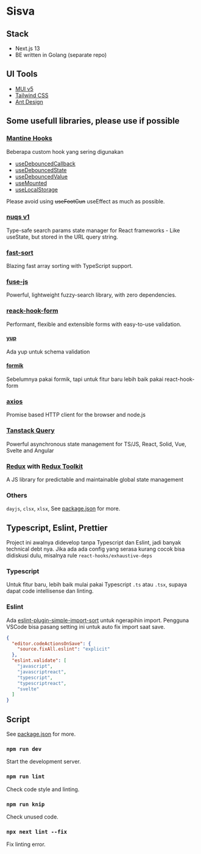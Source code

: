 # Sisva

## Stack

- Next.js 13
- BE written in Golang (separate repo)

## UI Tools

- [MUI v5](https://v5.mui.com/material-ui/getting-started/)
- [Tailwind CSS](https://tailwindcss.com/)
- [Ant Design](https://ant.design/)

## Some usefull libraries, please use if possible

### [Mantine Hooks](https://mantine.dev/hooks/use-debounced-callback/)

Beberapa custom hook yang sering digunakan

- [useDebouncedCallback](https://mantine.dev/hooks/use-debounced-callback/)
- [useDebouncedState](https://mantine.dev/hooks/use-debounced-state/)
- [useDebouncedValue](https://mantine.dev/hooks/use-debounced-value/)
- [useMounted](https://mantine.dev/hooks/use-mounted/)
- [useLocalStorage](https://mantine.dev/hooks/use-local-storage/)

Please avoid using ~~useFootGun~~ useEffect as much as possible.

### [nuqs v1](https://nuqs.47ng.com/)

Type-safe search params state manager for React frameworks - Like useState, but stored in the URL query string.

### [fast-sort](https://github.com/snovakovic/fast-sort)

Blazing fast array sorting with TypeScript support.

### [fuse-js](https://www.fusejs.io/)

Powerful, lightweight fuzzy-search library, with zero dependencies.

### [reack-hook-form](https://www.react-hook-form.com/)

Performant, flexible and extensible forms with easy-to-use validation.

#### [yup](https://github.com/jquense/yup)

Ada yup untuk schema validation

#### [formik](https://formik.org/)

Sebelumnya pakai formik, tapi untuk fitur baru lebih baik pakai react-hook-form

### [axios](https://axios-http.com/)

Promise based HTTP client for the browser and node.js

### [Tanstack Query](https://tanstack.com/query/latest)

Powerful asynchronous state management for TS/JS, React, Solid, Vue, Svelte and Angular

### [Redux](https://redux.js.org/) with [Redux Toolkit](https://redux-toolkit.js.org/)

A JS library for predictable and maintainable global state management

### Others

`dayjs`, `clsx`, `xlsx`, See [package.json](package.json) for more.

## Typescript, Eslint, Prettier

Project ini awalnya didevelop tanpa Typescript dan Eslint, jadi banyak technical debt nya.
Jika ada ada config yang serasa kurang cocok bisa didiskusi dulu,
misalnya rule `react-hooks/exhaustive-deps`

### Typescript

Untuk fitur baru, lebih baik mulai pakai Typescript `.ts` atau `.tsx`, supaya dapat code intellisense dan linting.

### Eslint

Ada [eslint-plugin-simple-import-sort](https://github.com/lydell/eslint-plugin-simple-import-sort) untuk ngerapihin import. Pengguna VSCode bisa pasang setting ini untuk auto fix import saat save.

```json
{
  "editor.codeActionsOnSave": {
    "source.fixAll.eslint": "explicit"
  },
  "eslint.validate": [
    "javascript",
    "javascriptreact",
    "typescript",
    "typescriptreact",
    "svelte"
  ]
}
```

## Script

See [package.json](package.json) for more.

### `npm run dev`

Start the development server.

### `npm run lint`

Check code style and linting.

### `npm run knip`

Check unused code.

### `npx next lint --fix`

Fix linting error.
